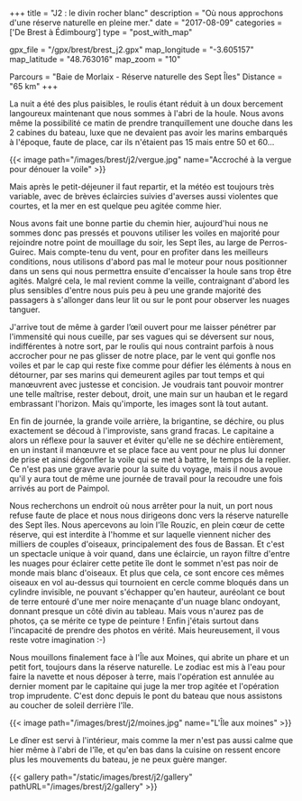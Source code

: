 +++
title = "J2 : le divin rocher blanc"
description = "Où nous approchons d'une réserve naturelle en pleine mer."
date = "2017-08-09"
categories = ['De Brest à Édimbourg']
type = "post_with_map"

gpx_file = "/gpx/brest/brest_j2.gpx"
map_longitude = "-3.605157"
map_latitude = "48.763016"
map_zoom = "10"

Parcours = "Baie de Morlaix - Réserve naturelle des Sept Îles"
Distance = "65 km"
+++


La nuit a été des plus paisibles, le roulis étant réduit à un doux bercement langoureux maintenant que nous sommes à l'abri de la houle. Nous avons même la possibilité ce matin de prendre tranquillement une douche dans les 2 cabines du bateau, luxe que ne devaient pas avoir les marins embarqués à l'époque, faute de place, car ils n'étaient pas 15 mais entre 50 et 60...


{{< image path="/images/brest/j2/vergue.jpg" name="Accroché à la vergue pour dénouer la voile" >}}

Mais après le petit-déjeuner il faut repartir, et la météo est toujours très variable, avec de brèves éclaircies suivies d'averses aussi violentes que courtes, et la mer en est quelque peu agitée comme hier.

Nous avons fait une bonne partie du chemin hier, aujourd'hui nous ne sommes donc pas pressés et pouvons utiliser les voiles en majorité pour rejoindre notre point de mouillage du soir, les Sept îles, au large de Perros-Guirec. Mais compte-tenu du vent, pour en profiter dans les meilleurs conditions, nous utilisons d'abord pas mal le moteur pour nous positionner dans un sens qui nous permettra ensuite d'encaisser la houle sans trop être agités. Malgré cela, le mal revient comme la veille, contraignant d'abord les plus sensibles d'entre nous puis peu à peu une grande majorité des passagers à s'allonger dans leur lit ou sur le pont pour observer les nuages tanguer.

J'arrive tout de même à garder l’œil ouvert pour me laisser pénétrer par l'immensité qui nous cueille, par ses vagues qui se déversent sur nous, indifférentes à notre sort, par le roulis qui nous contraint parfois à nous accrocher pour ne pas glisser de notre place, par le vent qui gonfle nos voiles et par le cap qui reste fixe comme pour défier les éléments à nous en détourner, par ses marins qui demeurent agiles par tout temps et qui manœuvrent avec justesse et concision. Je voudrais tant pouvoir montrer une telle maîtrise, rester debout, droit, une main sur un hauban et le regard embrassant l'horizon. Mais qu'importe, les images sont là tout autant.

En fin de journée, la grande voile arrière, la brigantine, se déchire, ou plus exactement se découd à l'improviste, sans grand fracas. Le capitaine a alors un réflexe pour la sauver et éviter qu'elle ne se déchire entièrement, en un instant il manœuvre et se place face au vent pour ne plus lui donner de prise et ainsi dégonfler la voile qui se met à battre, le temps de la replier. Ce n'est pas une grave avarie pour la suite du voyage, mais il nous avoue qu'il y aura tout de même une journée de travail pour la recoudre une fois arrivés au port de Paimpol.

Nous recherchons un endroit où nous arrêter pour la nuit, un port nous refuse faute de place et nous nous dirigeons donc vers la réserve naturelle des Sept îles. Nous apercevons au loin l'île Rouzic, en plein cœur de cette réserve, qui est interdite à l'homme et sur laquelle viennent nicher des milliers de couples d'oiseaux, principalement des fous de Bassan. Et c'est un spectacle unique à voir quand, dans une éclaircie, un rayon filtre d'entre les nuages pour éclairer cette petite île dont le sommet n'est pas noir de monde mais blanc d'oiseaux. Et plus que cela, ce sont encore ces mêmes oiseaux en vol au-dessus qui tournoient en cercle comme bloqués dans un cylindre invisible, ne pouvant s'échapper qu'en hauteur, auréolant ce bout de terre entouré d'une mer noire menaçante d'un nuage blanc ondoyant, donnant presque un côté divin au tableau. Mais vous n'aurez pas de photos, ça se mérite ce type de peinture ! Enfin j'étais surtout dans l'incapacité de prendre des photos en vérité. Mais heureusement, il vous reste votre imagination :-)

Nous mouillons finalement face à l'Île aux Moines, qui abrite un phare et un petit fort, toujours dans la réserve naturelle. Le zodiac est mis à l'eau pour faire la navette et nous déposer à terre, mais l'opération est annulée au dernier moment par le capitaine qui juge la mer trop agitée et l'opération trop imprudente. C'est donc depuis le pont du bateau que nous assistons au coucher de soleil derrière l'île.

{{< image path="/images/brest/j2/moines.jpg" name="L'Île aux moines" >}}

Le dîner est servi à l'intérieur, mais comme la mer n'est pas aussi calme que hier même à l'abri de l'île, et qu'en bas dans la cuisine on ressent encore plus les mouvements du bateau, je ne peux guère manger.


{{< gallery path="/static/images/brest/j2/gallery" pathURL="/images/brest/j2/gallery" >}}
